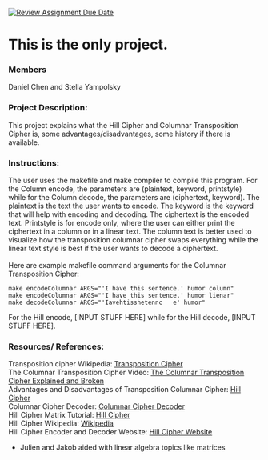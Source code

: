 [![Review Assignment Due Date](https://classroom.github.com/assets/deadline-readme-button-22041afd0340ce965d47ae6ef1cefeee28c7c493a6346c4f15d667ab976d596c.svg)](https://classroom.github.com/a/am3xLbu5)
# This is the only project.
 
### Members

Daniel Chen and Stella Yampolsky
       
### Project Description:

This project explains what the Hill Cipher and Columnar Transposition Cipher is, some advantages/disadvantages, some history if there is available. 
  
### Instructions:

The user uses the makefile and make compiler to compile this program. For the Column encode, the parameters are (plaintext, keyword, printstyle) while for the Column decode, the parameters are (ciphertext, keyword). The plaintext is the text the user wants to encode. The keyword is the keyword that will help with encoding and decoding. The ciphertext is the encoded text. Printstyle is for encode only, where the user can either print the ciphertext in a column or in a linear text. The column text is better used to visualize how the transposition columnar cipher swaps everything while the linear text style is best if the user wants to decode a ciphertext.  
</br>
Here are example makefile command arguments for the Columnar Transposition Cipher:
```
make encodeColumnar ARGS="'I have this sentence.' humor column"
make encodeColumnar ARGS="'I have this sentence.' humor lienar"
make decodeColumnar ARGS="'Iavehtisshetennc   e' humor"
```

For the Hill encode, [INPUT STUFF HERE] while for the Hill decode, [INPUT STUFF HERE].


### Resources/ References:

Transposition cipher Wikipedia: [Transposition Cipher](https://en.wikipedia.org/wiki/Transposition_cipher)</br>
The Columnar Transposition Cipher Video: [The Columnar Transposition Cipher Explained and Broken](https://www.youtube.com/watch?v=FM50lnSC51c)</br>
Advantages and Disadvantages of Transposition Columnar Cipher: [Hill Cipher](https://prezi.com/tzjqqlhkkvxf/columnar-transposition/)</br>
Columnar Cipher Decoder: [Columnar Cipher Decoder](https://www.dcode.fr/columnar-transposition-cipher)</br>
Hill Cipher Matrix Tutorial: [Hill Cipher](https://massey.limfinity.com/207/hillcipher.pdf)</br>
Hill Cipher Wikipedia: [Wikipedia](https://en.wikipedia.org/wiki/Hill_cipher)</br>
Hill Cipher Encoder and Decoder Website: [Hill Cipher Website](https://massey.limfinity.com/207/hillcipher.php)
* Julien and Jakob aided with linear algebra topics like matrices

